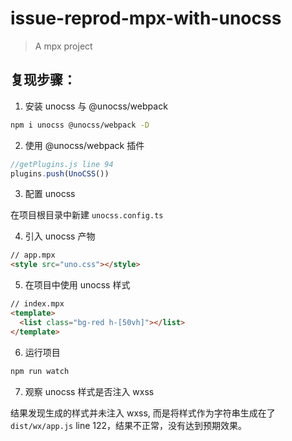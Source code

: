 # issue-reprod-mpx-with-unocss

> A mpx project

## 复现步骤：
1. 安装 unocss 与 @unocss/webpack
``` sh
npm i unocss @unocss/webpack -D
```

2. 使用 @unocss/webpack 插件
``` javascript
//getPlugins.js line 94
plugins.push(UnoCSS())
```

3. 配置 unocss

在项目根目录中新建 `unocss.config.ts`

4. 引入 unocss 产物
```html
// app.mpx
<style src="uno.css"></style>
```

5. 在项目中使用 unocss 样式
```html
// index.mpx
<template>
  <list class="bg-red h-[50vh]"></list>
</template>
```

6. 运行项目
```sh
npm run watch
```

7. 观察 unocss 样式是否注入 wxss
   
结果发现生成的样式并未注入 wxss, 而是将样式作为字符串生成在了 `dist/wx/app.js` line 122，结果不正常，没有达到预期效果。

